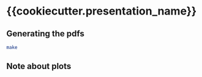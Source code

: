 # {{cookiecutter.presentation_name}}

## Generating the pdfs

```bash
make
```

## Note about plots
